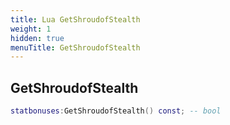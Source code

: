 ```yaml
---
title: Lua GetShroudofStealth
weight: 1
hidden: true
menuTitle: GetShroudofStealth
---
```

## GetShroudofStealth
```lua
statbonuses:GetShroudofStealth() const; -- bool
```